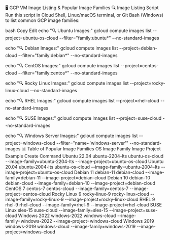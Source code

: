 🖥️ GCP VM Image Listing & Popular Image Families
🔍 Image Listing Script
Run this script in Cloud Shell, Linux/macOS terminal, or Git Bash (Windows) to list common GCP image families:

bash
Copy
Edit
echo "🔍 Ubuntu Images:"
gcloud compute images list --project=ubuntu-os-cloud --filter="family:ubuntu*" --no-standard-images

echo "🔍 Debian Images:"
gcloud compute images list --project=debian-cloud --filter="family:debian*" --no-standard-images

echo "🔍 CentOS Images:"
gcloud compute images list --project=centos-cloud --filter="family:centos*" --no-standard-images

echo "🔍 Rocky Linux Images:"
gcloud compute images list --project=rocky-linux-cloud --no-standard-images

echo "🔍 RHEL Images:"
gcloud compute images list --project=rhel-cloud --no-standard-images

echo "🔍 SUSE Images:"
gcloud compute images list --project=suse-cloud --no-standard-images

echo "🔍 Windows Server Images:"
gcloud compute images list --project=windows-cloud --filter="name~'windows-server'" --no-standard-images
📊 Table of Popular Image Families
OS	Image Family	Image Project	Example Create Command
Ubuntu 22.04	ubuntu-2204-lts	ubuntu-os-cloud	--image-family=ubuntu-2204-lts --image-project=ubuntu-os-cloud
Ubuntu 20.04	ubuntu-2004-lts	ubuntu-os-cloud	--image-family=ubuntu-2004-lts --image-project=ubuntu-os-cloud
Debian 11	debian-11	debian-cloud	--image-family=debian-11 --image-project=debian-cloud
Debian 10	debian-10	debian-cloud	--image-family=debian-10 --image-project=debian-cloud
CentOS 7	centos-7	centos-cloud	--image-family=centos-7 --image-project=centos-cloud
Rocky Linux 9	rocky-linux-9	rocky-linux-cloud	--image-family=rocky-linux-9 --image-project=rocky-linux-cloud
RHEL 9	rhel-9	rhel-cloud	--image-family=rhel-9 --image-project=rhel-cloud
SUSE Linux	sles-15	suse-cloud	--image-family=sles-15 --image-project=suse-cloud
Windows 2022	windows-2022	windows-cloud	--image-family=windows-2022 --image-project=windows-cloud
Windows 2019	windows-2019	windows-cloud	--image-family=windows-2019 --image-project=windows-cloud

